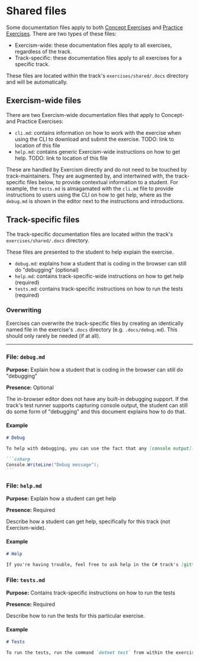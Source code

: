 # Shared files

Some documentation files apply to both [Concept Exercises](./concept-exercises.md) and [Practice Exercises](./practice-exercises.md). There are two types of these files:

- Exercism-wide: these documentation files apply to all exercises, regardless of the track.
- Track-specific: these documentation files apply to all exercises for a specific track.

These files are located within the track's `exercises/shared/.docs` directory and will be automatically.

## Exercism-wide files

There are two Exercism-wide documentation files that apply to Concept- and Practice Exercises:

- `cli.md`: contains information on how to work with the exercise when using the CLI to download and submit the exercise. TODO: link to location of this file
- `help.md`: contains generic Exercism-wide instructions on how to get help. TODO: link to location of this file

These are handled by Exercism directly and do not need to be touched by track-maintainers. 
They are augmented by, and intertwined with, the track-specific files below, to provide contextual information to a student.
For example, the `tests.md` is almagamated with the `cli.md` file to provide instructions to users using the CLI on how to get help, where as the `debug.md` is shown in the editor next to the instructions and introductions.

## Track-specific files

The track-specific documentation files are located within the track's `exercises/shared/.docs` directory.

These files are presented to the student to help explain the exercise.

- `debug.md`: explains how a student that is coding in the browser can still do "debugging" (optional)
- `help.md`: contains track-specific-wide instructions on how to get help (required)
- `tests.md`: contains track-specific instructions on how to run the tests (required)

### Overwriting

Exercises can overwrite the track-specific files by creating an identically named file in the exercise's `.docs` directory (e.g. `.docs/debug.md`). This should only rarely be needed (if at all).

---

### File: `debug.md`

**Purpose:** Explain how a student that is coding in the browser can still do "debugging"

**Presence:** Optional

The in-browser editor does not have any built-in debugging support. If the track's test runner supports capturing console output, the student can still do some form of "debugging" and this document explains how to do that.

#### Example

````markdown
# Debug

To help with debugging, you can use the fact that any [console output](https://www.programiz.com/csharp-programming/basic-input-output) will be shown in the test results window. You can write to the console using:

```csharp
Console.WriteLine("Debug message");
```
````

### File: `help.md`

**Purpose:** Explain how a student can get help

**Presence:** Required

Describe how a student can get help, specifically for this track (not Exercism-wide).

#### Example

```markdown
# Help

If you're having trouble, feel free to ask help in the C# track's [gitter channel](https://gitter.im/exercism/csharp).
```

### File: `tests.md`

**Purpose:** Contains track-specific instructions on how to run the tests

**Presence:** Required

Describe how to run the tests for this particular exercise.

#### Example

```markdown
# Tests

To run the tests, run the command `dotnet test` from within the exercise directory.
```

